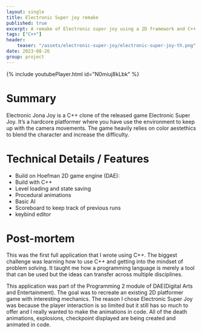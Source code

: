 ```yaml
---
layout: single
title: Electronic Super joy remake
published: true 
excerpt: A remake of Electronic super joy using a 2D framework and C++ with the goal to learn about C++ and OOP.
tags: ["C++"]
header:
    teaser: "/assets/electronic-super-joy/electronic-super-joy-th.png"
date: 2023-08-26
group: project
---
```


{% include youtubePlayer.html id="N0miuj8kLbk"  %}

# Summary 
Electronic Jona Joy is a C++ clone of the released game Electronic Super Joy. It’s a hardcore platformer where you have use the environment to keep up with the camera movements. The game heavily relies on color aestethics to blend the character and increase the difficulty.

# Technical Details / Features
- Build on Hoefman 2D game engine (DAE): 
- Build with C++
- Level loading and state saving
- Procedural animations
- Basic AI
- Scoreboard to keep track of previous runs
- keybind editor

# Post-mortem
This was the first full application that I wrote using C++. The biggest challenge was learning how to use C++ and getting into the mindset of problem solving. It taught me
how a programming language is merely a tool that can be used but the ideas can transfer across multiple disciplines.

This application was part of the Programming 2 module of DAE(Digital Arts and Entertainment). The goal was to recreate an existing 2D platformer game with interesting mechanics. The reason I chose Electronic Super Joy was because the player interaction is so limited but it still has so much to offer and I really wanted to make the animations in code.
All of the death animations, explosions, checkpoint displayed are being created and animated in code.
